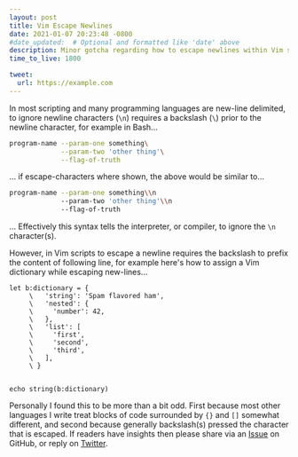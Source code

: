 ```yaml
---
layout: post
title: Vim Escape Newlines
date: 2021-01-07 20:23:48 -0800
#date_updated:  # Optional and formatted like 'date' above
description: Minor gotcha regarding how to escape newlines within Vim scripts
time_to_live: 1800

tweet:
  url: https://example.com
---
```




In most scripting and many programming languages are new-line delimited, to ignore newline characters (`\n`) requires a backslash (`\`) prior to the newline character, for example in Bash...


```bash
program-name --param-one something\
             --param-two 'other thing'\
             --flag-of-truth
```


... if escape-characters where shown, the above would be similar to...


```bash
program-name --param-one something\\n
             --param-two 'other thing'\\n
             --flag-of-truth
```


... Effectively this syntax tells the interpreter, or compiler, to ignore the `\n` character(s).


However, in Vim scripts to escape a newline requires the backslash to prefix the content of following line, for example here's how to assign a Vim dictionary while escaping new-lines...


```vim
let b:dictionary = {
     \   'string': 'Spam flavored ham',
     \   'nested': {
     \     'number': 42,
     \   },
     \   'list': [
     \     'first',
     \     'second',
     \     'third',
     \   ],
     \ }


echo string(b:dictionary)
```


Personally I found this to be more than a bit odd. First because most other languages I write treat blocks of code surrounded by `{}` and `[]` somewhat different, and second because generally backslash(s) pressed the character that is escaped. If readers have insights then please share via an [Issue][link__github__s0ands0__100_days_of_code__issue] on GitHub, or reply on [Twitter][link__twitter__s0_and_s0__round_001__day_001].



[link__github__s0ands0__100_days_of_code__issue]: https://github.com/S0AndS0/100-days-of-code/issues "Direct link to GitHub Issues for source-code repository for this site"

[link__twitter__s0_and_s0__round_001__day_001]: https://example.com "Link to Tweet about Vim script newline escapement"

